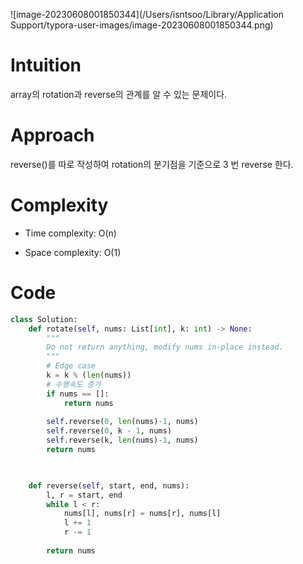 ![image-20230608001850344](/Users/isntsoo/Library/Application Support/typora-user-images/image-20230608001850344.png)

# Intuition
array의 rotation과 reverse의 관계를 알 수 있는 문제이다.

# Approach
reverse()를 따로 작성하여 rotation의 분기점을 기준으로 3 번 reverse 한다.

# Complexity
- Time complexity: O(n)

- Space complexity: O(1)

# Code
```python
class Solution:
    def rotate(self, nums: List[int], k: int) -> None:
        """
        Do not return anything, modify nums in-place instead.
        """
        # Edge case
        k = k % (len(nums))
        # 수행속도 증가
        if nums == []:
            return nums
                
        self.reverse(0, len(nums)-1, nums)
        self.reverse(0, k - 1, nums)
        self.reverse(k, len(nums)-1, nums)
        return nums
        


    def reverse(self, start, end, nums):
        l, r = start, end
        while l < r:
            nums[l], nums[r] = nums[r], nums[l]
            l += 1
            r -= 1
        
        return nums
```